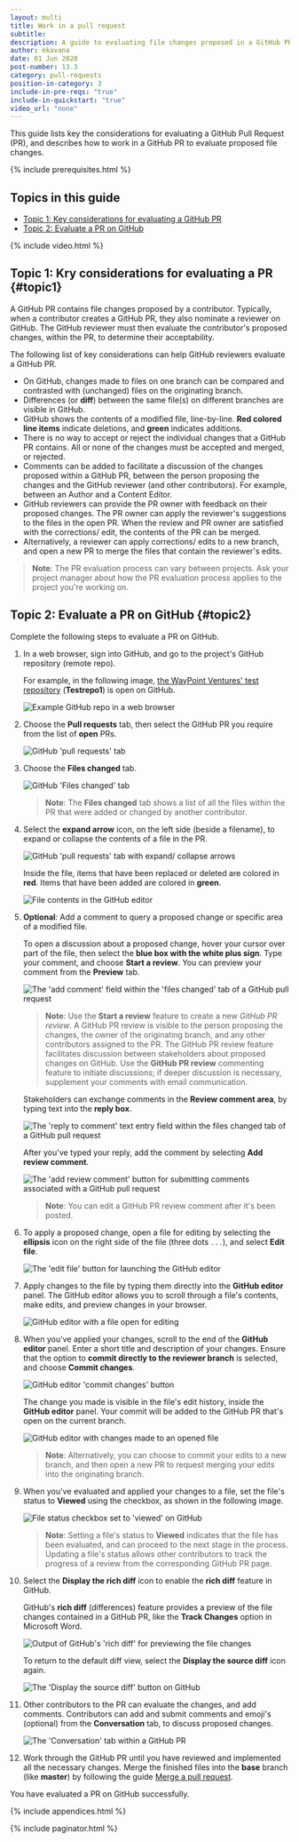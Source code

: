 ```yaml
---
layout: multi
title: Work in a pull request
subtitle:
description: A guide to evaluating file changes proposed in a GitHub PR
author: mkavana
date: 01 Jun 2020
post-number: 13.3
category: pull-requests
position-in-category: 3
include-in-pre-reqs: "true"
include-in-quickstart: "true"
video_url: "none"
---
```


This guide lists key the considerations for evaluating a GitHub Pull Request (PR), and describes how to work in a GitHub PR to evaluate proposed file changes.

{% include prerequisites.html %}

## Topics in this guide

- [Topic 1: Key considerations for evaluating a GitHub PR](#topic1)
- [Topic 2: Evaluate a PR on GitHub](#topic2)

{% include video.html %}

## Topic 1: Kry considerations for evaluating a PR {#topic1}

A GitHub PR contains file changes proposed by a contributor. Typically, when a contributor creates a GitHub PR, they also nominate a reviewer on GitHub. The GitHub reviewer must then evaluate the contributor's proposed changes, within the PR, to determine their acceptability.

The following list of key considerations can help GitHub reviewers evaluate a GitHub PR.

- On GitHub, changes made to files on one branch can be compared and contrasted with (unchanged) files on the originating branch.
- Differences (or **diff**) between the same file(s) on different branches are visible in GitHub.
- GitHub shows the contents of a modified file, line-by-line. **Red colored line items** indicate deletions, and **green** indicates additions.
- There is no way to accept or reject the individual changes that a GitHub PR contains. All or none of the changes must be accepted and merged, or rejected.
- Comments can be added to facilitate a discussion of the changes proposed within a GitHub PR, between the person proposing the changes and the GitHub reviewer (and other contributors). For example, between an Author and a Content Editor.
- GitHub reviewers can provide the PR owner with feedback on their proposed changes. The PR owner can apply the reviewer's suggestions to the files in the open PR. When the review and PR owner are satisfied with the corrections/ edit, the contents of the PR can be merged.
- Alternatively, a reviewer can apply corrections/ edits to a new branch, and open a new PR to merge the files that contain the reviewer's edits.

> **Note**: The PR evaluation process can vary between projects. Ask your project manager about how the PR evaluation process applies to the project you're working on.
>

## Topic 2: Evaluate a PR on GitHub {#topic2}

Complete the following steps to evaluate a PR on GitHub.

1. In a web browser, sign into GitHub, and go to the project's GitHub repository (remote repo).

    For example, in the following image, [the WayPoint Ventures' test repository](https://GitHub.com/WaypointVentures/Testrepo1/) (**Testrepo1**) is open on GitHub.

    ![Example GitHub repo in a web browser](../assets/images/13-pull-requests/work-pr/GitHub/pr-evaluate-001.png)

2. Choose the **Pull requests** tab, then select the GitHub PR you require from the list of **open** PRs.

    ![GitHub 'pull requests' tab](../assets/images/13-pull-requests/work-pr/GitHub/pr-evaluate-002.png)

3. Choose the **Files changed** tab.

    ![GitHub 'Files changed' tab](../assets/images/13-pull-requests/work-pr/GitHub/pr-evaluate-003.png)

    > **Note**: The **Files changed** tab shows a list of all the files within the PR that were added or changed by another contributor.
    >

4. Select the **expand arrow** icon, on the left side (beside a filename), to expand or collapse the contents of a file in the PR.

    ![GitHub 'pull requests' tab with expand/ collapse arrows](../assets/images/13-pull-requests/work-pr/GitHub/pr-evaluate-004a.png)

    Inside the file, items that have been replaced or deleted are colored in **red**. Items that have been added are colored in **green**.

    ![File contents in the GitHub editor](../assets/images/13-pull-requests/work-pr/GitHub/pr-evaluate-004b.png)

5. **Optional**: Add a comment to query a proposed change or specific area of a modified file.

    To open a discussion about a proposed change, hover your cursor over part of the file, then select the **blue box with the white plus sign**. Type your comment, and choose **Start a review**. You can preview your comment from the **Preview** tab.

    ![The 'add comment' field within the 'files changed' tab of a GitHub pull request](../assets/images/13-pull-requests/work-pr/GitHub/pr-evaluate-005a.png)

    > **Note**: Use the **Start a review** feature to create a new *GitHub PR review*. A GitHub PR review is visible to the person proposing the changes, the owner of the originating branch, and any other contributors assigned to the PR. The GitHub PR review feature facilitates discussion between stakeholders about proposed changes on GitHub. Use the **GitHub PR review** commenting feature to initiate discussions; if deeper discussion is necessary, supplement your comments with email communication.
    >

    Stakeholders can exchange comments in the **Review comment area**, by typing text into the **reply box**.

    ![The 'reply to comment' text entry field within the files changed tab of a GitHub pull request](../assets/images/13-pull-requests/work-pr/GitHub/pr-evaluate-005b.png)

    After you've typed your reply, add the comment by selecting **Add review comment**.

    ![The 'add review comment' button for submitting comments associated with a GitHub pull request](../assets/images/13-pull-requests/work-pr/GitHub/pr-evaluate-005c.png)

    > **Note**: You can edit a GitHub PR review comment after it's been posted.

6. To apply a proposed change, open a file for editing by selecting the **ellipsis** icon on the right side of the file (three dots `...`), and select **Edit file**.

    ![The 'edit file' button for launching the GitHub editor](../assets/images/13-pull-requests/work-pr/GitHub/pr-evaluate-006.png)

7. Apply changes to the file by typing them directly into the **GitHub editor** panel. The GitHub editor allows you to scroll through a file's contents, make edits, and preview changes in your browser.

    ![GitHub editor with a file open for editing](../assets/images/13-pull-requests/work-pr/GitHub/pr-evaluate-007.png)

8. When you've applied your changes, scroll to the end of the **GitHub editor** panel. Enter a short title and description of your changes. Ensure that the option to **commit directly to the reviewer branch** is selected, and choose **Commit changes**.

    ![GitHub editor 'commit changes' button](../assets/images/13-pull-requests/work-pr/GitHub/pr-evaluate-008a.png)

    The change you made is visible in the file's edit history, inside the **GitHub editor** panel. Your commit will be added to the GitHub PR that's open on the current branch.

    ![GitHub editor with changes made to an opened file](../assets/images/13-pull-requests/work-pr/GitHub/pr-evaluate-008b.png)

    > **Note**: Alternatively, you can choose to commit your edits to a new branch, and then open a new PR to request merging your edits into the originating branch.
    >

9. When you've evaluated and applied your changes to a file, set the file's status to **Viewed** using the checkbox, as shown in the following image.

    ![File status checkbox set to 'viewed' on GitHub](../assets/images/13-pull-requests/work-pr/GitHub/pr-evaluate-009.png)

    > **Note**: Setting a file's status to **Viewed** indicates that the file has been evaluated, and can proceed to the next stage in the process. Updating a file's status allows other contributors to track the progress of a review from the corresponding GitHub PR page.
    >

10. Select the **Display the rich diff** icon to enable the **rich diff** feature in GitHub.

    GitHub's **rich diff** (differences) feature provides a preview of the file changes contained in a GitHub PR, like the **Track Changes** option in Microsoft Word.

    ![Output of GitHub's 'rich diff' for previewing the file changes](../assets/images/13-pull-requests/work-pr/GitHub/pr-evaluate-010a.png)

    To return to the default diff view, select the **Display the source diff** icon again.

    ![The 'Display the source diff' button on GitHub](../assets/images/13-pull-requests/work-pr/GitHub/pr-evaluate-010b.png)

11. Other contributors to the PR can evaluate the changes, and add comments. Contributors can add and submit comments and emoji's (optional) from the **Conversation** tab, to discuss proposed changes.

    ![The 'Conversation' tab within a GitHub PR](../assets/images/13-pull-requests/work-pr/GitHub/pr-evaluate-011.png)

12. Work through the GitHub PR until you have reviewed and implemented all the necessary changes. Merge the finished files into the **base** branch (like **master**) by following the guide [Merge a pull request]({{site.baseurl}}/pull-requests/merge-pr.html).

You have evaluated a PR on GitHub successfully.

{% include appendices.html %}

{% include paginator.html %}
